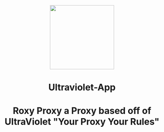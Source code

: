 <p align="center"><img src="https://raw.githubusercontent.com/titaniumnetwork-dev/Ultraviolet-Static/main/public/uv.png" height="200"></p>

<h1 align="center">Ultraviolet-App</h1>

<h1 align="center">Roxy Proxy a Proxy based off of UltraViolet "Your Proxy Your Rules"</h1>

